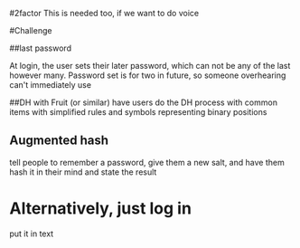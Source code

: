 #2factor
This is needed too, if we want to do voice

#Challenge

##last password

At login, the user sets their later  password, which can not be any of the last however many. Password set is for two in future, so someone overhearing can't immediately use

##DH with Fruit (or similar)
have users do the DH process with common items with simplified rules and symbols representing binary positions

## Augmented hash
tell people to remember a password, give them a new salt, and have them hash it in their mind and state the result

# Alternatively, just log in

put it in text
